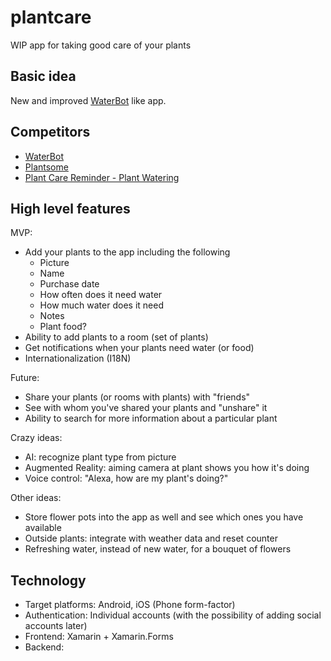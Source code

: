 # plantcare
WIP app for taking good care of your plants

## Basic idea
New and improved [WaterBot](https://play.google.com/store/apps/details?id=net.kosev.watering&hl=en) like app.

## Competitors
- [WaterBot](https://play.google.com/store/apps/details?id=net.kosev.watering&hl=en)
- [Plantsome](https://www.plantsome.nl)
- [Plant Care Reminder - Plant Watering](https://play.google.com/store/apps/details?id=com.atcorapps.plantcarereminder&hl=en)

## High level features

MVP:

- Add your plants to the app including the following
    - Picture
    - Name
    - Purchase date
    - How often does it need water
    - How much water does it need
    - Notes
    - Plant food?
- Ability to add plants to a room (set of plants)
- Get notifications when your plants need water (or food)
- Internationalization (I18N)

Future:

- Share your plants (or rooms with plants) with "friends"
- See with whom you've shared your plants and "unshare" it
- Ability to search for more information about a particular plant

Crazy ideas:

- AI: recognize plant type from picture
- Augmented Reality: aiming camera at plant shows you how it's doing
- Voice control: "Alexa, how are my plant's doing?"

Other ideas:

- Store flower pots into the app as well and see which ones you have available
- Outside plants: integrate with weather data and reset counter
- Refreshing water, instead of new water, for a bouquet of flowers

## Technology

- Target platforms: Android, iOS (Phone form-factor)
- Authentication: Individual accounts (with the possibility of adding social accounts later)
- Frontend: Xamarin + Xamarin.Forms
- Backend: 